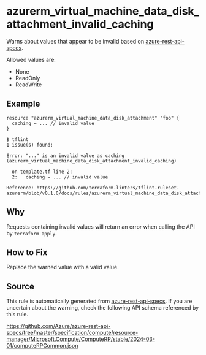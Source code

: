 <!--- This file generated by `tools/apispec-rule-gen/main.go`. DO NOT EDIT --->

# azurerm_virtual_machine_data_disk_attachment_invalid_caching

Warns about values that appear to be invalid based on [azure-rest-api-specs](https://github.com/Azure/azure-rest-api-specs).

Allowed values are:
- None
- ReadOnly
- ReadWrite

## Example

```hcl
resource "azurerm_virtual_machine_data_disk_attachment" "foo" {
  caching = ... // invalid value
}
```

```
$ tflint
1 issue(s) found:

Error: "..." is an invalid value as caching (azurerm_virtual_machine_data_disk_attachment_invalid_caching)

  on template.tf line 2:
  2:   caching = ... // invalid value

Reference: https://github.com/terraform-linters/tflint-ruleset-azurerm/blob/v0.1.0/docs/rules/azurerm_virtual_machine_data_disk_attachment_invalid_caching.md

```

## Why

Requests containing invalid values will return an error when calling the API by `terraform apply`.

## How to Fix

Replace the warned value with a valid value.

## Source

This rule is automatically generated from [azure-rest-api-specs](https://github.com/Azure/azure-rest-api-specs). If you are uncertain about the warning, check the following API schema referenced by this rule.

https://github.com/Azure/azure-rest-api-specs/tree/master/specification/compute/resource-manager/Microsoft.Compute/ComputeRP/stable/2024-03-01/computeRPCommon.json

